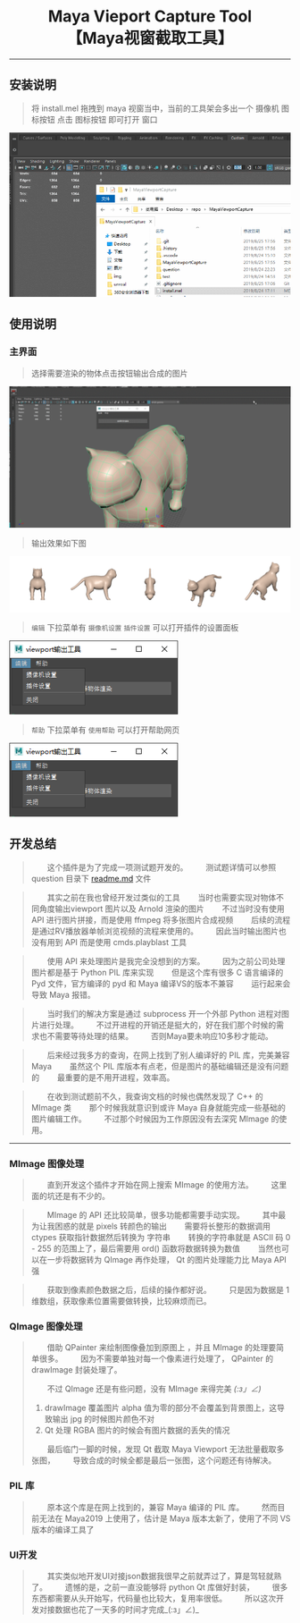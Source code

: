
<h1 align="center">
Maya Vieport Capture Tool <br>【Maya视窗截取工具】
</h1>

---

## 安装说明

> 将 install.mel 拖拽到 maya 视窗当中，当前的工具架会多出一个 摄像机 图标按钮
> 点击 图标按钮 即可打开 窗口

![安装](../../img/01.gif)

## 使用说明

### 主界面

> 选择需要渲染的物体点击按钮输出合成的图片

![输出](../../img/02.gif)

> 输出效果如下图

![输出](../../img/03.png)

> `编辑` 下拉菜单有 `摄像机设置` `插件设置`
> 可以打开插件的设置面板

![编辑](../../img/04.png)

> `帮助` 下拉菜单有 `使用帮助` 可以打开帮助网页

![帮助](../../img/04.png)

## 开发总结

> &emsp;&emsp;这个插件是为了完成一项测试题开发的。
> &emsp;&emsp;测试题详情可以参照 question 目录下 [readme.md](question/readme.md) 文件

> &emsp;&emsp;其实之前在我也曾经开发过类似的工具
> &emsp;&emsp;当时也需要实现对物体不同角度输出viewport 图片以及 Arnold 渲染的图片
> &emsp;&emsp;不过当时没有使用 API 进行图片拼接，而是使用 ffmpeg 将多张图片合成视频
> &emsp;&emsp;后续的流程是通过RV播放器单帧浏览视频的流程来使用的。
> &emsp;&emsp;因此当时输出图片也没有用到 API 而是使用 cmds.playblast 工具

> &emsp;&emsp;使用 API 来处理图片是我完全没想到的方案。
> &emsp;&emsp;因为之前公司处理图片都是基于 Python PIL 库来实现
> &emsp;&emsp;但是这个库有很多 C 语言编译的 Pyd 文件，官方编译的 pyd 和 Maya 编译VS的版本不兼容
> &emsp;&emsp;运行起来会导致 Maya 报错。

> &emsp;&emsp;当时我们的解决方案是通过 subprocess 开一个外部 Python 进程对图片进行处理。
> &emsp;&emsp;不过开进程的开销还是挺大的，好在我们那个时候的需求也不需要等待处理的结果。
> &emsp;&emsp;否则Maya要未响应10多秒才能动。

> &emsp;&emsp;后来经过我多方的查询，在网上找到了别人编译好的 PIL 库，完美兼容 Maya 
> &emsp;&emsp;虽然这个 PIL 库版本有点老，但是图片的基础编辑还是没有问题的
> &emsp;&emsp;最重要的是不用开进程，效率高。

> &emsp;&emsp;在收到测试题前不久，我查询文档的时候也偶然发现了 C++ 的 MImage 类
> &emsp;&emsp;那个时候我就意识到或许 Maya 自身就能完成一些基础的图片编辑工作。
> &emsp;&emsp;不过那个时候因为工作原因没有去深究 MImage 的使用。

---

### MImage 图像处理
> &emsp;&emsp;直到开发这个插件才开始在网上搜索 MImage 的使用方法。
> &emsp;&emsp;这里面的坑还是有不少的。

> &emsp;&emsp;MImage 的 API 还比较简单，很多功能都需要手动实现。
> &emsp;&emsp;其中最为让我困惑的就是 pixels 转颜色的输出
> &emsp;&emsp;需要将长整形的数据调用 ctypes 获取指针数据然后转换为 字符串
> &emsp;&emsp;转换的字符串就是 ASCII 码 0 - 255 的范围上了，最后需要用 ord() 函数将数据转换为数值
> &emsp;&emsp;当然也可以在一步将数据转为 QImage 再作处理， Qt 的图片处理能力比 Maya API 强

> &emsp;&emsp;获取到像素颜色数据之后，后续的操作都好说。
> &emsp;&emsp;只是因为数据是 1 维数组，获取像素位置需要做转换，比较麻烦而已。


### QImage 图像处理

> &emsp;&emsp;借助 QPainter 来绘制图像叠加到原图上 ，并且 MImage 的处理要简单很多。
> &emsp;&emsp;因为不需要单独对每一个像素进行处理了， QPainter 的 drawImage 封装处理了。
> 
> &emsp;&emsp;不过 QImage 还是有些问题，没有 MImage 来得完美 _(:з」∠)_
> 1. drawImage 覆盖图片 alpha 值为零的部分不会覆盖到背景图上，这导致输出 jpg 的时候图片颜色不对
> 2. Qt 处理 RGBA 图片的时候会有图片数据的丢失的情况
> 
> &emsp;&emsp;最后临门一脚的时候，发现 Qt 截取 Maya Viewport 无法批量截取多张图，
> &emsp;&emsp;导致合成的时候全都是最后一张图，这个问题还有待解决。

### PIL 库 

> &emsp;&emsp;原本这个库是在网上找到的，兼容 Maya 编译的 PIL 库。
> &emsp;&emsp;然而目前无法在 Maya2019 上使用了，估计是 Maya 版本太新了，使用了不同 VS 版本的编译工具了

### UI开发

> &emsp;&emsp;其实类似地开发UI对接json数据我很早之前就弄过了，算是驾轻就熟了。
> &emsp;&emsp;遗憾的是，之前一直没能够将 python Qt 库做好封装，
> &emsp;&emsp;很多东西都需要从头开始写，代码量也比较大，复用率很低。
> &emsp;&emsp;所以这次开发对接数据也花了一天多的时间才完成_(:з」∠)_

